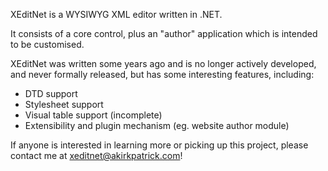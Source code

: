 XEditNet is a WYSIWYG XML editor written in .NET.

It consists of a core control, plus an "author" application which is intended to be customised.

XEditNet was written some years ago and is no longer actively developed, and never formally released, but has some interesting features, including:

- DTD support
- Stylesheet support
- Visual table support (incomplete)
- Extensibility and plugin mechanism (eg. website author module)

If anyone is interested in learning more or picking up this project, please contact me at xeditnet@akirkpatrick.com!
